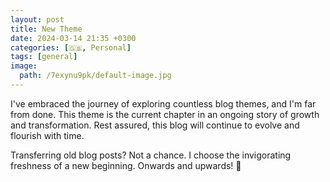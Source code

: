```yaml
---
layout: post
title: New Theme
date: 2024-03-14 21:35 +0300
categories: [🇬🇧, Personal]
tags: [general]
image:
  path: /7exynu9pk/default-image.jpg
---
```


I've embraced the journey of exploring countless blog themes, and I'm far from done. This theme is the current chapter in an ongoing story of growth and transformation. Rest assured, this blog will continue to evolve and flourish with time.

Transferring old blog posts? Not a chance. I choose the invigorating freshness of a new beginning. Onwards and upwards! 🙌